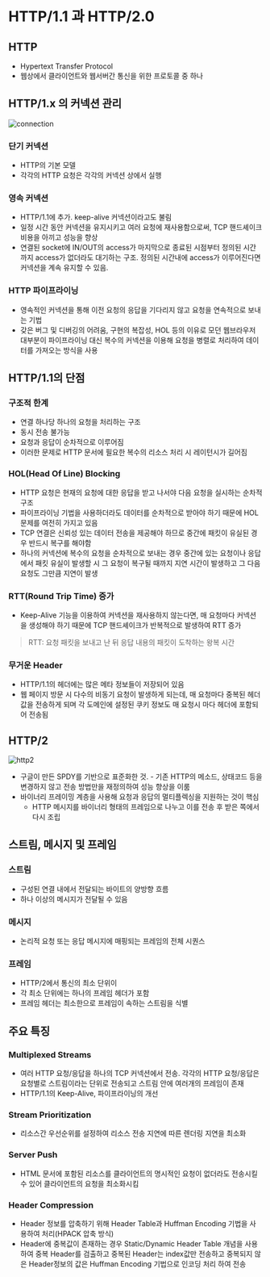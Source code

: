 HTTP/1.1 과 HTTP/2.0
========

## HTTP

- Hypertext Transfer Protocol
- 웹상에서 클라이언트와 웹서버간 통신을 위한 프로토콜 중 하나


## HTTP/1.x 의 커넥션 관리

![connection](https://mdn.mozillademos.org/files/13727/HTTP1_x_Connections.png)


### 단기 커넥션

- HTTP의 기본 모델
- 각각의 HTTP 요청은 각각의 커넥션 상에서 실행

### 영속 커넥션

- HTTP/1.1에 추가. keep-alive 커넥션이라고도 불림
- 일정 시간 동안 커넥션을 유지시키고 여러 요청에 재사용함으로써, TCP 핸드셰이크 비용을 아끼고 성능을 향상
- 연결된 socket에 IN/OUT의 access가 마지막으로 종료된 시점부터 정의된 시간까지 access가 없더라도 대기하는 구조. 정의된 시간내에 access가 이루어진다면 커넥션을 계속 유지할 수 있음.

### HTTP 파이프라이닝

- 영속적인 커넥션을 통해 이전 요청의 응답을 기다리지 않고 요청을 연속적으로 보내는 기법
- 갖은 버그 및 디버깅의 어려움, 구현의 복잡성, HOL 등의 이유로 모던 웹브라우저 대부분이 파이프라이닝 대신 복수의 커넥션을 이용해 요청을 병렬로 처리하여 데이터를 가져오는 방식을 사용


## HTTP/1.1의 단점

### 구조적 한계

- 연결 하나당 하나의 요청을 처리하는 구조
- 동시 전송 불가능
- 요청과 응답이 순차적으로 이루어짐
- 이러한 문제로 HTTP 문서에 필요한 복수의 리소스 처리 시 레이턴시가 길어짐

### HOL(Head Of Line) Blocking

- HTTP 요청은 현재의 요청에 대한 응답을 받고 나서야 다음 요청을 실시하는 순차적 구조
- 파이프라이닝 기법을 사용하더라도 데이터를 순차적으로 받아야 하기 때문에 HOL 문제를 여전히 가지고 있음
- TCP 연결은 신뢰성 있는 데이터 전송을 제공해야 하므로 중간에 패킷이 유실된 경우 반드시 복구를 해야함
- 하나의 커넥션에 복수의 요청을 순차적으로 보내는 경우 중간에 있는 요청이나 응답에서 패킷 유실이 발생할 시 그 요청이 복구될 때까지 지연 시간이 발생하고 그 다음 요청도 그만큼 지연이 발생


### RTT(Round Trip Time) 증가

- Keep-Alive 기능을 이용하여 커넥션을 재사용하지 않는다면, 매 요청마다 커넥션을 생성해야 하기 때문에 TCP 핸드셰이크가 반복적으로 발생하여 RTT 증가

> RTT: 요청 패킷을 보내고 난 뒤 응답 내용의 패킷이 도착하는 왕복 시간


### 무거운 Header

- HTTP/1.1의 헤더에는 많은 메타 정보들이 저장되어 있음
- 웹 페이지 방문 시 다수의 비동기 요청이 발생하게 되는데, 매 요청마다 중복된 헤더 값을 전송하게 되며 각 도메인에 설정된 쿠키 정보도 매 요청시 마다 헤더에 포함되어 전송됨


## HTTP/2

![http2](https://developers.google.com/web/fundamentals/performance/http2/images/binary_framing_layer01.svg?hl=ko)

- 구글이 만든 SPDY를 기반으로 표준화한 것. - 기존 HTTP의 메소드, 상태코드 등을 변경하지 않고 전송 방법만을 재정의하여 성능 향상을 이룸
- 바이너리 프레이밍 계층을 사용해 요청과 응답의 멀티플렉싱을 지원하는 것이 핵심
  - HTTP 메시지를 바이너리 형태의 프레임으로 나누고 이를 전송 후 받은 쪽에서 다시 조립

## 스트림, 메시지 및 프레임

### 스트림

- 구성된 연결 내에서 전달되는 바이트의 양방향 흐름
- 하나 이상의 메시지가 전달될 수 있음

### 메시지

- 논리적 요청 또는 응답 메시지에 매핑되는 프레임의 전체 시퀀스

### 프레임

- HTTP/2에서 통신의 최소 단위이
- 각 최소 단위에는 하나의 프레임 헤더가 포함
- 프레임 헤더는 최소한으로 프레임이 속하는 스트림을 식별


## 주요 특징

### Multiplexed Streams

- 여러 HTTP 요청/응답을 하나의 TCP 커넥션에서 전송. 각각의 HTTP 요청/응답은 요청별로 스트림이라는 단위로 전송되고 스트림 안에 여러개의 프레임이 존재
- HTTP/1.1의 Keep-Alive, 파이프라이닝의 개선

### Stream Prioritization

- 리소스간 우선순위를 설정하여 리소스 전송 지연에 따른 렌더링 지연을 최소화


### Server Push

- HTML 문서에 포함된 리소스를 클라이언트의 명시적인 요청이 없더라도 전송시킬 수 있어 클라이언트의 요청을 최소화시킴


### Header Compression

- Header 정보를 압축하기 위해 Header Table과 Huffman Encoding 기법을 사용하여 처리(HPACK 압축 방식)
- Header에 중복값이 존재하는 경우 Static/Dynamic Header Table 개념을 사용하여 중복 Header를 검출하고 중복된 Header는 index값만 전송하고 중복되지 않은 Header정보의 값은 Huffman Encoding 기법으로 인코딩 처리 하여 전송

